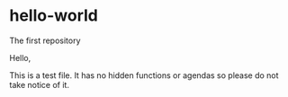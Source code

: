# hello-world
The first repository

Hello,

This is a test file. It has no hidden functions or agendas so please do not take notice of it.
